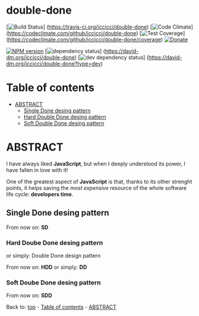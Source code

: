 # double-done

[![Build Status](https://travis-ci.org/iccicci/double-done.png)]
(https://travis-ci.org/iccicci/double-done)
[![Code Climate](https://codeclimate.com/github/iccicci/double-done/badges/gpa.svg)]
(https://codeclimate.com/github/iccicci/double-done)
[![Test Coverage](https://codeclimate.com/github/iccicci/double-done/badges/coverage.svg)]
(https://codeclimate.com/github/iccicci/double-done/coverage)
[![Donate](http://img.shields.io/bitcoin/donate.png?color=blue)](https://www.coinbase.com/cicci)

[![NPM version](https://badge.fury.io/js/double-done.svg)](https://www.npmjs.com/package/double-done)
[![dependency status](https://david-dm.org/iccicci/double-done.svg)]
(https://david-dm.org/iccicci/double-done)
[![dev dependency status](https://david-dm.org/iccicci/double-done/dev-status.svg)]
(https://david-dm.org/iccicci/double-done?type=dev)

# Table of contents

* [ABSTRACT](#abstract)
  * [Single Done desing pattern](#single-done-desing-pattern)
  * [Hard Double Done desing pattern](#hard-double-done-desing-pattern)
  * [Soft Double Done desing pattern](#soft-double-done-desing-pattern)

# ABSTRACT

I have always liked __JavaScript__, but when I deeply understood its power, I have fallen in love with it!

One of the greatest aspect of __JavaScript__ is that, thanks to its other strenght points, it helps saving the _most
expensive_ resource of the whole software life cycle: __developers time__.

## Single Done desing pattern

From now on: __SD__

### Hard Doube Done desing pattern

or simply: Double Done design pattern

From now on: __HDD__ or simply: __DD__

### Soft Doube Done desing pattern

From now on: __SDD__

Back to: [top](#) - [Table of contents](#table-of-contents) - [ABSTRACT](#abstract)
